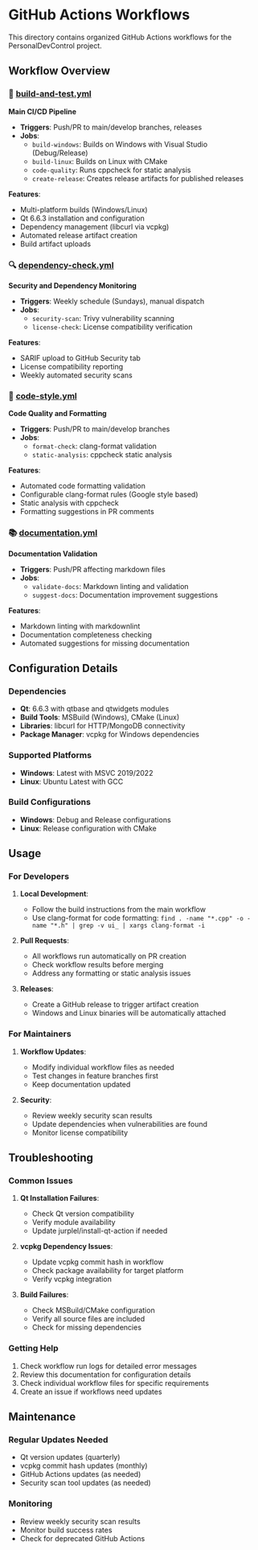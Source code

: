 # GitHub Actions Workflows

This directory contains organized GitHub Actions workflows for the PersonalDevControl project.

## Workflow Overview

### 🔨 [build-and-test.yml](.github/workflows/build-and-test.yml)
**Main CI/CD Pipeline**
- **Triggers**: Push/PR to main/develop branches, releases
- **Jobs**:
  - `build-windows`: Builds on Windows with Visual Studio (Debug/Release)
  - `build-linux`: Builds on Linux with CMake
  - `code-quality`: Runs cppcheck for static analysis
  - `create-release`: Creates release artifacts for published releases

**Features**:
- Multi-platform builds (Windows/Linux)
- Qt 6.6.3 installation and configuration
- Dependency management (libcurl via vcpkg)
- Automated release artifact creation
- Build artifact uploads

### 🔍 [dependency-check.yml](.github/workflows/dependency-check.yml)
**Security and Dependency Monitoring**
- **Triggers**: Weekly schedule (Sundays), manual dispatch
- **Jobs**:
  - `security-scan`: Trivy vulnerability scanning
  - `license-check`: License compatibility verification

**Features**:
- SARIF upload to GitHub Security tab
- License compatibility reporting
- Weekly automated security scans

### 🎨 [code-style.yml](.github/workflows/code-style.yml)
**Code Quality and Formatting**
- **Triggers**: Push/PR to main/develop branches
- **Jobs**:
  - `format-check`: clang-format validation
  - `static-analysis`: cppcheck static analysis

**Features**:
- Automated code formatting validation
- Configurable clang-format rules (Google style based)
- Static analysis with cppcheck
- Formatting suggestions in PR comments

### 📚 [documentation.yml](.github/workflows/documentation.yml)
**Documentation Validation**
- **Triggers**: Push/PR affecting markdown files
- **Jobs**:
  - `validate-docs`: Markdown linting and validation
  - `suggest-docs`: Documentation improvement suggestions

**Features**:
- Markdown linting with markdownlint
- Documentation completeness checking
- Automated suggestions for missing documentation

## Configuration Details

### Dependencies
- **Qt**: 6.6.3 with qtbase and qtwidgets modules
- **Build Tools**: MSBuild (Windows), CMake (Linux)
- **Libraries**: libcurl for HTTP/MongoDB connectivity
- **Package Manager**: vcpkg for Windows dependencies

### Supported Platforms
- **Windows**: Latest with MSVC 2019/2022
- **Linux**: Ubuntu Latest with GCC

### Build Configurations
- **Windows**: Debug and Release configurations
- **Linux**: Release configuration with CMake

## Usage

### For Developers

1. **Local Development**: 
   - Follow the build instructions from the main workflow
   - Use clang-format for code formatting: `find . -name "*.cpp" -o -name "*.h" | grep -v ui_ | xargs clang-format -i`

2. **Pull Requests**:
   - All workflows run automatically on PR creation
   - Check workflow results before merging
   - Address any formatting or static analysis issues

3. **Releases**:
   - Create a GitHub release to trigger artifact creation
   - Windows and Linux binaries will be automatically attached

### For Maintainers

1. **Workflow Updates**:
   - Modify individual workflow files as needed
   - Test changes in feature branches first
   - Keep documentation updated

2. **Security**:
   - Review weekly security scan results
   - Update dependencies when vulnerabilities are found
   - Monitor license compatibility

## Troubleshooting

### Common Issues

1. **Qt Installation Failures**:
   - Check Qt version compatibility
   - Verify module availability
   - Update jurplel/install-qt-action if needed

2. **vcpkg Dependency Issues**:
   - Update vcpkg commit hash in workflow
   - Check package availability for target platform
   - Verify vcpkg integration

3. **Build Failures**:
   - Check MSBuild/CMake configuration
   - Verify all source files are included
   - Check for missing dependencies

### Getting Help

1. Check workflow run logs for detailed error messages
2. Review this documentation for configuration details
3. Check individual workflow files for specific requirements
4. Create an issue if workflows need updates

## Maintenance

### Regular Updates Needed
- Qt version updates (quarterly)
- vcpkg commit hash updates (monthly)
- GitHub Actions updates (as needed)
- Security scan tool updates (as needed)

### Monitoring
- Review weekly security scan results
- Monitor build success rates
- Check for deprecated GitHub Actions